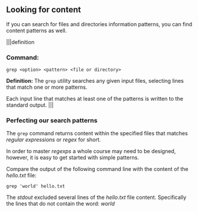 ## Looking for content

If you can search for files and directories information patterns, you can find content patterns as well.

|||definition
### Command: 

```
grep <option> <pattern> <file or directory>
```

__Definition:__ The `grep` utility searches any given input files, selecting lines that match one or more patterns. 

Each input line that matches at least one of the patterns is written to the standard output.
|||

### Perfecting our search patterns

The `grep` command returns content within the specified files that matches _regular expressions_ or _regex_ for short.

In order to master _regexps_ a whole course may need to be designed, however, it is easy to get started with simple patterns. 

Compare the output of the following command line with the content of the _hello.txt_ file:

```
grep 'world' hello.txt
```

The _stdout_ excluded several lines of the _hello.txt_ file content. Specifically the lines that do not contain the word: _world_